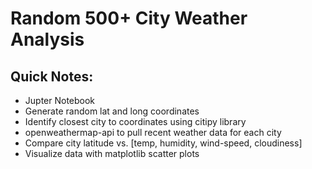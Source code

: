# Random 500+ City Weather Analysis

## Quick Notes:
* Jupter Notebook
* Generate random lat and long coordinates
* Identify closest city to coordinates using citipy library
* openweathermap-api to pull recent weather data for each city
* Compare city latitude vs. [temp, humidity, wind-speed, cloudiness]
* Visualize data with matplotlib scatter plots
